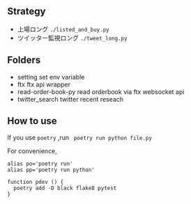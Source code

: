 
## Strategy
 - 上場ロング `./listed_and_buy.py`
 - ツイッター監視ロング `./tweet_long.py`

## Folders
 - setting
  set env variable
 - ftx
  ftx api wrapper
 - read-order-book-py
   read orderbook via ftx websocket api
 - twitter_search
   twitter recent reseach


## How to use
If you use `poetry` ,run
` poetry run python file.py`

For convenience,
```
alias po='poetry run'
alias pp='poetry run python'

function pdev () {
  poetry add -D black flake8 pytest
}
```
